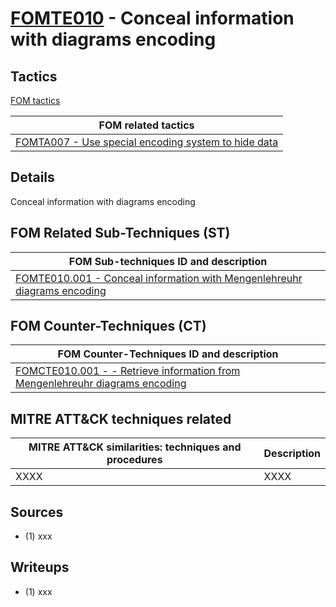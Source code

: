 # [FOMTE010](https://github.com/blue101010/FOM/blob/main/techniques/FOMTE010.md) - Conceal information with diagrams encoding


## Tactics

[FOM tactics](https://github.com/blue101010/FOM/blob/main/tactics/tactics.md)

| FOM related tactics  |
| --------------------------------------- |
| [FOMTA007 - Use special encoding system to hide data ](https://github.com/blue101010/FOM/blob/main/tactics/FOMTA007.md) |

## Details

Conceal information with diagrams encoding


## FOM Related Sub-Techniques (ST)

| FOM Sub-techniques ID and description  |
| --------------------------------------- |
| [FOMTE010.001 - Conceal information with Mengenlehreuhr diagrams encoding ](https://github.com/blue101010/FOM/blob/main/techniques/FOMTE010.001.md)   |

## FOM Counter-Techniques (CT)

| FOM Counter-Techniques ID and description  |
| --------------------------------------- |
| [FOMCTE010.001 - - Retrieve information from Mengenlehreuhr diagrams encoding](https://github.com/blue101010/FOM/blob/main/techniques/FOMTE010.001.md)  |


## MITRE ATT&CK techniques related

|  MITRE ATT&CK similarities: techniques and procedures |       Description               |
| --------------------------------------------------- | ----------------------------------|
|   XXXX   |  XXXX  |


## Sources

 - (1) xxx

## Writeups

 - (1) xxx